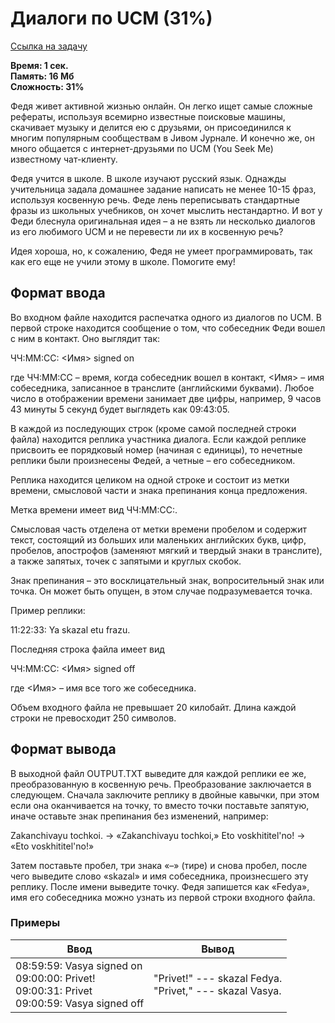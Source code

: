 <h1 class="title">Диалоги по UCM (31%)</h1>
<p><a href="https://acmp.ru/index.asp?main=task&id_task=877" target="_blank">Ссылка на задачу</a></p>
<p><b>Время: 1 сек.<br>Память: 16 Мб<br>Сложность: 31%</b></p>
<p class=text>
Федя живет активной жизнью онлайн. Он легко ищет самые сложные рефераты, используя всемирно известные поисковые машины, скачивает музыку и делится ею с друзьями, он присоединился к многим популярным сообществам в Jивом Jурнале. И конечно же, он много общается с интернет-друзьями по UCM (You Seek Me)  известному чат-клиенту.
</p>
<p class=text>
Федя учится в школе. В школе изучают русский язык. Однажды учительница задала домашнее задание  написать не менее 10-15 фраз, используя косвенную речь. Феде лень переписывать стандартные фразы из школьных учебников, он хочет мыслить нестандартно. И вот у Феди блеснула оригинальная идея – а не взять ли несколько диалогов из его любимого UCM и не перевести ли их в косвенную речь?
</p>
<p class=text>
Идея хороша, но, к сожалению, Федя не умеет программировать, так как его еще не учили этому в школе. Помогите ему!
</p>
<h2>Формат ввода</h2>
<p class=text>
Во входном файле находится распечатка одного из диалогов по UCM. В первой строке находится сообщение о том, что собеседник Феди вошел с ним в контакт. Оно выглядит так:
</p>
<p class=text>
ЧЧ:ММ:СС: <Имя> signed on
</p>
<p class=text>
где ЧЧ:ММ:СС – время, когда собеседник вошел в контакт, <Имя> – имя собеседника, записанное в транслите (английскими буквами). Любое число в отображении времени занимает две цифры, например, 9 часов 43 минуты 5 секунд будет выглядеть как 09:43:05.
</p>
<p class=text>
В каждой из последующих строк (кроме самой последней строки файла) находится реплика участника диалога. Если каждой реплике присвоить ее порядковый номер (начиная с единицы), то нечетные реплики были произнесены Федей, а четные – его собеседником.
</p>
<p class=text>
Реплика находится целиком на одной строке и состоит из метки времени, смысловой части и знака препинания конца предложения.
</p>
<p class=text>
Метка времени имеет вид ЧЧ:ММ:СС:.
</p>
<p class=text>
Смысловая часть отделена от метки времени пробелом и содержит текст, состоящий из больших или маленьких английских букв, цифр, пробелов, апострофов (заменяют мягкий и твердый знаки в транслите), а также запятых, точек с запятыми и круглых скобок.
</p>
<p class=text>
Знак препинания – это восклицательный знак, вопросительный знак или точка. Он может быть опущен, в этом случае подразумевается точка.
</p>
<p class=text>
Пример реплики:
</p>
<p class=text>
11:22:33: Ya skazal etu frazu.
</p>
<p class=text>
Последняя строка файла имеет вид
</p>
<p class=text>
ЧЧ:ММ:СС: <Имя> signed off
</p>
<p class=text>
где <Имя> – имя все того же собеседника.
</p>
<p class=text>
Объем входного файла не превышает 20 килобайт. Длина каждой строки не превосходит 250 символов.
</p>
<h2>Формат вывода</h2>
<p class=text>
В выходной файл OUTPUT.TXT выведите для каждой реплики ее же, преобразованную в косвенную речь. Преобразование заключается в следующем. Сначала заключите реплику в двойные кавычки, при этом если она оканчивается на точку, то вместо точки поставьте запятую, иначе оставьте знак препинания без изменений, например:
</p>
<p class=text>
Zakanchivayu tochkoi. &#8594; «Zakanchivayu tochkoi,»
Eto voskhititel'no!	&#8594; «Eto voskhititel'no!»
</p>
<p class=text>
Затем поставьте пробел, три знака «–» (тире) и снова пробел, после чего выведите слово «ѕkazal» и имя собеседника, произнесшего эту реплику. После имени выведите точку. Федя запишется как «Fedya», имя его собеседника можно узнать из первой строки входного файла.
</p>
<h3>Примеры</h3>
<table class="sample-tests">
  <thead>
     <tr>
        <th>Ввод</th>
        <th>Вывод</th>
     </tr>
  </thead>
  <tbody>
     <tr>
        <td>08:59:59: Vasya signed on<br>
            09:00:00: Privet!<br>
            09:00:31: Privet<br>
            09:00:59: Vasya signed off</td>
        <td>"Privet!" --- skazal Fedya.<br>
            "Privet," --- skazal Vasya.</td>
     </tr>
  </tbody>
</table>